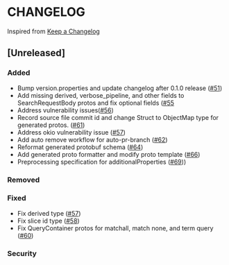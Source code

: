 # CHANGELOG

Inspired from [Keep a Changelog](https://keepachangelog.com/en/1.0.0/)

## [Unreleased]
### Added
- Bump version.properties and update changelog after 0.1.0 release  ([#51](https://github.com/opensearch-project/opensearch-protobufs/pull/51))
- Add missing derived, verbose_pipeline, and other fields to SearchRequestBody protos and fix optional fields ([#55](https://github.com/opensearch-project/opensearch-protobufs/pull/55)
- Address vulnerability issues([#56](https://github.com/opensearch-project/opensearch-protobufs/pull/56/))
- Record source file commit id and change Struct to ObjectMap type for generated protos. ([#61](https://github.com/opensearch-project/opensearch-protobufs/pull/61))
- Address okio vulnerability issue ([#57](https://github.com/opensearch-project/opensearch-protobufs/pull/57/))
- Add auto remove workflow for auto-pr-branch ([#62](https://github.com/opensearch-project/opensearch-protobufs/pull/62))
- Reformat generated protobuf schema ([#64](https://github.com/opensearch-project/opensearch-protobufs/pull/64))
- Add generated proto formatter and modify proto template ([#66](https://github.com/opensearch-project/opensearch-protobufs/pull/66))
- Preprocessing specification for additionalProperties ([#69](https://github.com/opensearch-project/opensearch-protobufs/pull/69)))
### Removed

### Fixed
- Fix derived type ([#57](https://github.com/opensearch-project/opensearch-protobufs/pull/57))
- Fix slice id type ([#58](https://github.com/opensearch-project/opensearch-protobufs/pull/58))
- Fix QueryContainer protos for matchall, match none, and term query ([#60](https://github.com/opensearch-project/opensearch-protobufs/pull/60))

### Security
